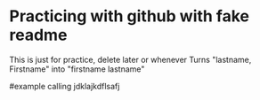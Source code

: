 Practicing with github with fake readme
==========
This is just for practice, delete later or whenever
Turns "lastname, Firstname" into "firstname lastname"

#example
calling jdklajkdflsafj

